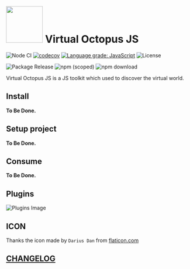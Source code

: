 # <img src="https://res.cloudinary.com/digf90pwi/image/upload/v1582868666/octopus_waphnu.png" width="100px"> Virtual Octopus JS

![Node CI](https://github.com/VirtualOctopus/VirtualOctopusJS/workflows/Node%20CI/badge.svg)
[![codecov](https://codecov.io/gh/VirtualOctopus/VirtualOctopusJS/branch/master/graph/badge.svg)](https://codecov.io/gh/VirtualOctopus/VirtualOctopusJS)
[![Language grade: JavaScript](https://img.shields.io/lgtm/grade/javascript/g/VirtualOctopus/VirtualOctopusJS.svg?logo=lgtm&logoWidth=18)](https://lgtm.com/projects/g/VirtualOctopus/VirtualOctopusJS/context:javascript)
![License](https://img.shields.io/npm/l/@virtualoctopusjs/virtualoctopusjs)


![Package Release](https://github.com/VirtualOctopus/VirtualOctopusJS/workflows/Package%20Release/badge.svg)
![npm (scoped)](https://img.shields.io/npm/v/@virtualoctopusjs/virtualoctopusjs)
![npm download](https://img.shields.io/npm/dw/@virtualoctopusjs/virtualoctopusjs)

Virtual Octopus JS is a JS toolkit which used to discover the virtual world.

## Install

**To Be Done.**

## Setup project

**To Be Done.**

## Consume

**To Be Done.**

## Plugins

![Plugins Image](https://res.cloudinary.com/digf90pwi/image/upload/v1582869793/VOJS_COMPONENTS_2_rdzitb.png)



## ICON

Thanks the icon made by `Darius Dan` from [flaticon.com](https://www.flaticon.com)


## [CHANGELOG](./CHANGELOG.md)